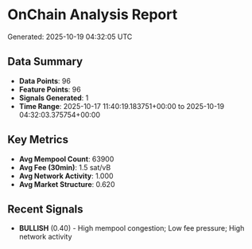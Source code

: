 # OnChain Analysis Report
Generated: 2025-10-19 04:32:05 UTC

## Data Summary
- **Data Points**: 96
- **Feature Points**: 96
- **Signals Generated**: 1
- **Time Range**: 2025-10-17 11:40:19.183751+00:00 to 2025-10-19 04:32:03.375754+00:00

## Key Metrics
- **Avg Mempool Count**: 63900
- **Avg Fee (30min)**: 1.5 sat/vB
- **Avg Network Activity**: 1.000
- **Avg Market Structure**: 0.620

## Recent Signals
- **BULLISH** (0.40) - High mempool congestion; Low fee pressure; High network activity
